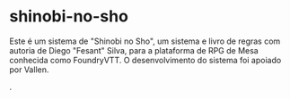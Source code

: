 # shinobi-no-sho
Este é um sistema de "Shinobi no Sho", um sistema e livro de regras com autoria de Diego "Fesant" Silva, para a plataforma de RPG de Mesa conhecida como FoundryVTT. O desenvolvimento do sistema foi apoiado por Vallen.

.
